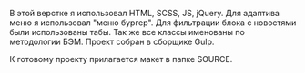 В этой верстке я использовал HTML, SCSS, JS, jQuery.
Для адаптива меню я использовал "меню бургер".
Для фильтрации блока с новостями были использованы табы.
Так же все классы именованы по методологии БЭМ.
Проект собран в сборщике Gulp.

К готовому проекту прилагается макет в папке SOURCE.